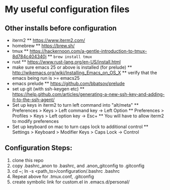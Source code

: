 # My useful configuration files

## Other installs before configuration
* iterm2
** https://www.iterm2.com/
* homebrew
** https://brew.sh/
* tmux
** https://hackernoon.com/a-gentle-introduction-to-tmux-8d784c404340j
** `brew install tmux`
* rust
** https://www.rust-lang.org/en-US/install.html
* make sure emacs 25 or above is installed (for prelude)
** http://wikemacs.org/wiki/Installing_Emacs_on_OS_X
** verify that the emacs being run is >= emacs25
* emacs prelude
** https://github.com/bbatsov/prelude
* set up git (with ssh-keygen etc)
** https://help.github.com/articles/generating-a-new-ssh-key-and-adding-it-to-the-ssh-agent/
* Set up keys in iterm2 to turn left command into "alt/meta"
** Preferences > Keys > Left command key -> Left Option
** Preferences > Profiles > Keys > Left option key -> Esc+
** You will have to allow iterm2 to modify preferences
* Set up keyboard on mac to turn caps lock to additional control
** Settings > Keyboard > Modifier Keys > Caps Lock -> Control

## Configuration Steps:
1. clone this repo
2. copy .bashrc_anon to .bashrc, and .anon_gitconfig to .gitconfig
3. cd ~; ln -s <path_to>/configuration/.bashrc .bashrc
4. Repeat above for .tmux.conf, .gitconfig
5. create symbolic link for custom.el in .emacs.d/personal/
